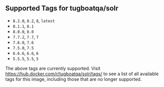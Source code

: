 ## Supported Tags for tugboatqa/solr

* `8.2.0`, `8.2`, `8`, `latest`
* `8.1.1`, `8.1`
* `8.0.0`, `8.0`
* `7.7.2`, `7.7`, `7`
* `7.6.0`, `7.6`
* `7.5.0`, `7.5`
* `6.6.6`, `6.6`, `6`
* `5.5.5`, `5.5`, `5`

The above tags are currently supported. Visit https://hub.docker.com/r/tugboatqa/solr/tags/ to see a list of all available tags for this image, including those that are no longer supported.
